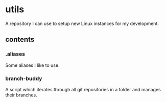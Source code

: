 # utils

A repository I can use to setup new Linux instances for my development.

## contents

### .aliases

Some aliases I like to use.

### branch-buddy

A script which iterates through all git repositories in a folder and manages their branches.
